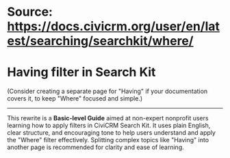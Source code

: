 # Source: https://docs.civicrm.org/user/en/latest/searching/searchkit/where/

# Having filter in Search Kit

(Consider creating a separate page for "Having" if your documentation covers it, to keep "Where" focused and simple.)

---

This rewrite is a **Basic-level Guide** aimed at non-expert nonprofit users learning how to apply filters in CiviCRM Search Kit. It uses plain English, clear structure, and encouraging tone to help users understand and apply the "Where" filter effectively. Splitting complex topics like "Having" into another page is recommended for clarity and ease of learning.